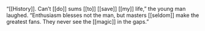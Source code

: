 “[[History]]. Can’t [[do]] sums [[to]] [[save]] [[my]] life,” the young man laughed. “Enthusiasm blesses not the man, but masters [[seldom]] make the greatest fans. They never see the [[magic]] in the gaps.”